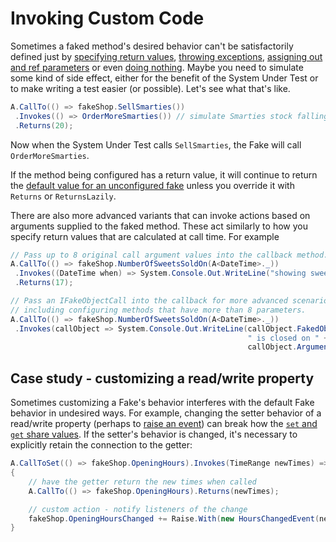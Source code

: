 # Invoking Custom Code

Sometimes a faked method's desired behavior can't be satisfactorily
defined just by
[specifying return values](specifying-return-values.md),
[throwing exceptions](throwing-exceptions.md),
[assigning out and ref parameters](assigning-out-and-ref-parameters.md)
or even [doing nothing](doing-nothing.md). Maybe you need to simulate
some kind of side effect, either for the benefit of the System Under
Test or to make writing a test easier (or possible). Let's see what
that's like.

```csharp
A.CallTo(() => fakeShop.SellSmarties())
 .Invokes(() => OrderMoreSmarties()) // simulate Smarties stock falling too low
 .Returns(20);
```

Now when the System Under Test calls `SellSmarties`, the Fake will
call `OrderMoreSmarties`.

If the method being configured has a return value, it will continue to return the
[default value for an unconfigured fake](default-fake-behavior.md#overrideable-members-are-faked)
unless you override it with `Returns` or `ReturnsLazily`.

There are also more advanced variants that can invoke actions based on
arguments supplied to the faked method. These act similarly to how you
specify return values that are calculated at call time. For example

```csharp
// Pass up to 8 original call argument values into the callback method.
A.CallTo(() => fakeShop.NumberOfSweetsSoldOn(A<DateTime>._))
 .Invokes((DateTime when) => System.Console.Out.WriteLine("showing sweet sales for " + when))
 .Returns(17);

// Pass an IFakeObjectCall into the callback for more advanced scenarios,
// including configuring methods that have more than 8 parameters.
A.CallTo(() => fakeShop.NumberOfSweetsSoldOn(A<DateTime>._))
 .Invokes(callObject => System.Console.Out.WriteLine(callObject.FakedObject +
                                                     " is closed on " +
                                                     callObject.Arguments[0]));
```

## Case study - customizing a read/write property

Sometimes customizing a Fake's behavior interferes with the default Fake
behavior in undesired ways. For example, changing the setter behavior of a
read/write property (perhaps to [raise an event](raising-events.md)) can break
how the
[`set` and `get` share values](default-fake-behavior.md#readwrite-properties).
If the setter's behavior is changed, it's necessary to explicitly retain the
connection to the getter:

```c#
A.CallToSet(() => fakeShop.OpeningHours).Invokes(TimeRange newTimes) =>
{
    // have the getter return the new times when called
    A.CallTo(() => fakeShop.OpeningHours).Returns(newTimes);

    // custom action - notify listeners of the change
    fakeShop.OpeningHoursChanged += Raise.With(new HoursChangedEvent(newTimes));
}
```